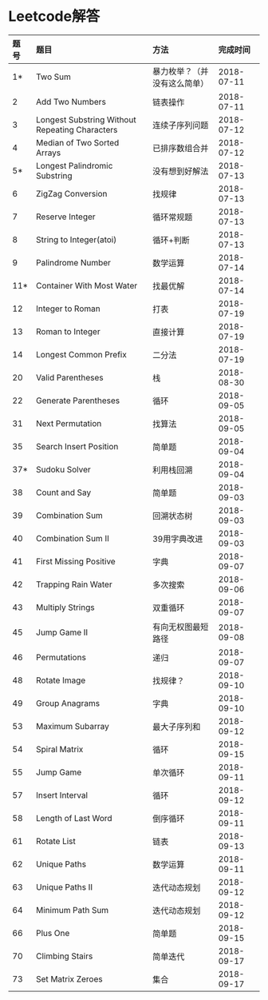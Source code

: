 # Leetcode解答

|题号|题目|方法|完成时间|
|:--|:--|:--|:--|
|1*|Two Sum|暴力枚举？（并没有这么简单）|2018-07-11|
|2|Add Two Numbers|链表操作|2018-07-11|
|3|Longest Substring Without Repeating Characters|连续子序列问题|2018-07-12|
|4|Median of Two Sorted Arrays|已排序数组合并|2018-07-12|
|5*|Longest Palindromic Substring|没有想到好解法|2018-07-13|
|6|ZigZag Conversion|找规律|2018-07-13|
|7|Reserve Integer|循环常规题|2018-07-13|
|8|String to Integer(atoi)|循环+判断|2018-07-13|
|9|Palindrome Number|数学运算|2018-07-14|
|11*|Container With Most Water|找最优解|2018-07-14|
|12|Integer to Roman|打表|2018-07-19|
|13|Roman to Integer|直接计算|2018-07-19|
|14|Longest Common Prefix|二分法|2018-07-19|
|20|Valid Parentheses|栈|2018-08-30|
|22|Generate Parentheses|循环|2018-09-05|
|31|Next Permutation|找算法|2018-09-05|
|35|Search Insert Position|简单题|2018-09-04|
|37*|Sudoku Solver|利用栈回溯|2018-09-04|
|38|Count and Say|简单题|2018-09-03|
|39|Combination Sum|回溯状态树|2018-09-03|
|40|Combination Sum II|39用字典改进|2018-09-03|
|41|First Missing Positive|字典|2018-09-07|
|42|Trapping Rain Water|多次搜索|2018-09-06|
|43|Multiply Strings|双重循环|2018-09-07|
|45|Jump Game II|有向无权图最短路径|2018-09-08|
|46|Permutations|递归|2018-09-07|
|48|Rotate Image|找规律？|2018-09-10|
|49|Group Anagrams|字典|2018-09-10|
|53|Maximum Subarray|最大子序列和|2018-09-12|
|54|Spiral Matrix|循环|2018-09-15|
|55|Jump Game|单次循环|2018-09-11|
|57|Insert Interval|循环|2018-09-12|
|58|Length of Last Word|倒序循环|2018-09-11|
|61|Rotate List|链表|2018-09-13|
|62|Unique Paths|数学运算|2018-09-11|
|63|Unique Paths II|迭代动态规划|2018-09-12|
|64|Minimum Path Sum|迭代动态规划|2018-09-12|
|66|Plus One|简单题|2018-09-15|
|70|Climbing Stairs|简单迭代|2018-09-17|
|73|Set Matrix Zeroes|集合|2018-09-17|
